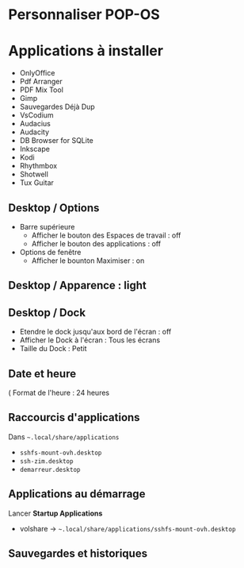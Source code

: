 # Personnaliser POP-OS

# Applications à installer
- OnlyOffice
- Pdf Arranger
- PDF Mix Tool
- Gimp
- Sauvegardes Déjà Dup
- VsCodium
- Audacius
- Audacity
- DB Browser for SQLite
- Inkscape
- Kodi
- Rhythmbox
- Shotwell
- Tux Guitar

## Desktop / Options
- Barre supérieure 
  - Afficher le bouton des Espaces de travail : off
  - Afficher le bouton des applications : off
- Options de fenêtre
  - Afficher le bounton Maximiser : on

## Desktop / Apparence : light

## Desktop / Dock

- Etendre le dock jusqu'aux bord de l'écran : off
- Afficher le Dock à l'écran : Tous les écrans
- Taille du Dock : Petit

## Date et heure
( Format de l'heure : 24 heures

## Raccourcis d'applications
Dans `~.local/share/applications`
- `sshfs-mount-ovh.desktop`
- `ssh-zim.desktop`
- `demarreur.desktop`

## Applications au démarrage

Lancer **Startup Applications**
- volshare -> `~.local/share/applications/sshfs-mount-ovh.desktop`

## Sauvegardes et historiques

